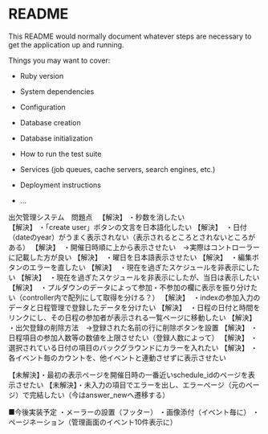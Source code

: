 # README

This README would normally document whatever steps are necessary to get the
application up and running.

Things you may want to cover:

* Ruby version

* System dependencies

* Configuration

* Database creation

* Database initialization

* How to run the test suite

* Services (job queues, cache servers, search engines, etc.)

* Deployment instructions

* ...


出欠管理システム　問題点
 
【解決】  ・秒数を消したい<br>
【解決】  ・「create user」ボタンの文言を日本語化したい
【解決】  ・日付（dateのyear）がうまく表示されない（表示されるところとされないところがある）
【解決】  ・開催日時順に上から表示させたい　→実際はコントローラーに記載した方が良い
【解決】  ・曜日を日本語表示させたい
【解決】  ・編集ボタンのエラーを直したい
【解決】  ・現在を過ぎたスケジュールを非表示にしたい
【解決】  ・現在を過ぎたスケジュールを非表示にしたが、当日は表示したい
【解決】  ・プルダウンのデータによって参加・不参加の欄に表示を振り分けたい（controller内で配列にして取得を分ける？）
【解決】  ・indexの参加入力のデータと日程管理で登録したデータを分けたい
【解決】  ・日程の日付と時間をリンクにし、その日程の参加者が表示される一覧ページに移動したい
【解決】  ・出欠登録の削除方法　→登録された名前の行に削除ボタンを設置
【解決】  ・日程項目の参加人数等の数値を上限させたい（登録人数によって）
【解決】  ・選択されている日付の項目のバックグラウンドにカラーを入れたい
【解決】  ・各イベント毎のカウントを、他イベントと連動させずに表示させたい

【未解決】・最初の表示ページを開催日時の一番近いschedule_idのページを表示させたい
【未解決】・未入力の項目でエラーを出し、エラーページ（元のページ）で完結したい（今はanswer_newへ遷移する）


■今後実装予定
・メーラーの設置（フッター）
・画像添付（イベント毎に）
・ページネーション（管理画面のイベント10件表示に）
